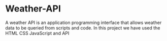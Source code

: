 # Weather-API
A weather API is an application programming interface that allows weather data to be queried from scripts and code. In this project we have used the HTML CSS JavaScript and API
